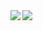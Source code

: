 <img align="left" src="https://github-readme-stats.vercel.app/api?username=craigslol&count_private=true&line_height=21&show_icons=true&hide_border=true&theme=dracula"/>
<img align="left" src="https://github-readme-stats.vercel.app/api/top-langs/?username=craigslol&layout=compact&card_width=445&hide_border=true&theme=dracula"/>
